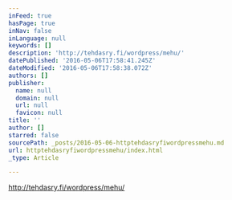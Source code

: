 ```yaml
---
inFeed: true
hasPage: true
inNav: false
inLanguage: null
keywords: []
description: 'http://tehdasry.fi/wordpress/mehu/'
datePublished: '2016-05-06T17:58:41.245Z'
dateModified: '2016-05-06T17:58:38.072Z'
authors: []
publisher:
  name: null
  domain: null
  url: null
  favicon: null
title: ''
author: []
starred: false
sourcePath: _posts/2016-05-06-httptehdasryfiwordpressmehu.md
url: httptehdasryfiwordpressmehu/index.html
_type: Article

---
```

http://tehdasry.fi/wordpress/mehu/